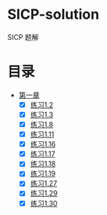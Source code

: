 # SICP-solution
SICP 题解

# 目录
* [第一章](/Chapter1)
  * [x] [练习1.2](/Chapter1/exercise_1_2.lisp)
  * [x] [练习1.3](/Chapter1/exercise_1_3.scm)
  * [x] [练习1.8](/Chapter1/exercise_1_8.scm)
  * [x] [练习1.11](/Chapter1/exercise_1_11.scm)
  * [x] [练习1.16](/Chapter1/exercise_1_16.scm)
  * [x] [练习1.17](/Chapter1/exercise_1_17.scm)
  * [x] [练习1.18](/Chapter1/exercise_1_18.scm)
  * [x] [练习1.19](/Chapter1/exercise_1_19.scm)
  * [x] [练习1.27](/Chapter1/exercise_1_27.scm)
  * [x] [练习1.29](/Chapter1/exercise_1_29.scm)
  * [x] [练习1.30](/Chapter1/exercise_1_30.scm)